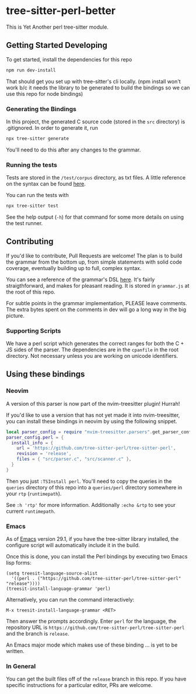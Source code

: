 # tree-sitter-perl-better

This is Yet Another perl tree-sitter module.

## Getting Started Developing

To get started, install the dependencies for this repo

```bash
npm run dev-install
```

That should get you set up with tree-sitter's cli locally. (npm install won't work b/c it
needs the library to be generated to build the bindings so we can use this repo for node
bindings)

### Generating the Bindings

In this project, the generated C source code (stored in the `src` directory) is
.gitignored. In order to generate it, run

```bash
npx tree-sitter generate
```

You'll need to do this after any changes to the grammar.

### Running the tests

Tests are stored in the `/test/corpus` directory, as txt files. A little reference on the
syntax can be found [here](https://tree-sitter.github.io/tree-sitter/creating-parsers#command-test).

You can run the tests with

```bash
npx tree-sitter test
```

See the help output (`-h`) for that command for some more details on using the test
runner.

## Contributing

If you'd like to contribute, Pull Requests are welcome! The plan is to build the grammar
from the bottom up, from simple statements with solid code coverage, eventually building
up to full, complex syntax.

You can see a reference of the grammar's DSL [here](https://tree-sitter.github.io/tree-sitter/creating-parsers#the-grammar-dsl). It's fairly straigthforward, and makes for pleasant reading. It is stored in `grammar.js` at the root of this repo.

For subtle points in the grammar implementation, PLEASE leave comments. The extra bytes
spent on the comments in dev will go a long way in the big picture.

### Supporting Scripts

We have a perl script which generates the correct ranges for both the C + JS sides of the
parser. The dependencies are in the `cpanfile` in the root directory. Not necessary unless
you are working on unicode identifiers.

## Using these bindings

### Neovim

A version of this parser is now part of the nvim-treesitter plugin! Hurrah!

If you'd like to use a version that has not yet made it into nvim-treesitter, you can install these bindings in neovim by using the following snippet.
```lua
local parser_config = require "nvim-treesitter.parsers".get_parser_configs()
parser_config.perl = {
  install_info = {
    url = 'https://github.com/tree-sitter-perl/tree-sitter-perl',
    revision = 'release',
    files = { "src/parser.c", "src/scanner.c" },
  }
}
```

Then you just `:TSInstall perl`. You'll need to copy the queries in the `queries`
directory of this repo into a `queries/perl` directory somewhere in your `rtp`
(`runtimepath`).

See `:h 'rtp'` for more information. Additionally `:echo &rtp` to see your
current `runtimepath`.

### Emacs

As of [Emacs](https://www.gnu.org/software/emacs/) version 29.1, if you have
the tree-sitter library installed, the configure script will automatically
include it in the build.

Once this is done, you can install the Perl bindings
by executing two Emacs lisp forms:

```Emacs Lisp
(setq treesit-language-source-alist
  '((perl . ("https://github.com/tree-sitter-perl/tree-sitter-perl" "release"))))
(treesit-install-language-grammar 'perl)
```

Alternatively, you can run the command interactively:
```
M-x treesit-install-language-grammar <RET>
```
Then answer the prompts accordingly.  Enter `perl` for the language, the
repository URL is `https://github.com/tree-sitter-perl/tree-sitter-perl`
and the branch is `release`.

An Emacs major mode which makes use of these binding ... is yet to be
written.


### In General

You can get the built files off of the `release` branch in this repo. If you have specific
instructions for a particular editor, PRs are welcome.
